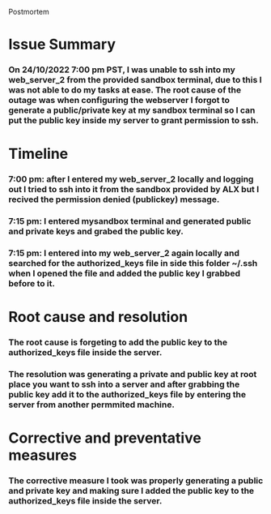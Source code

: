 Postmortem

# Issue Summary
### On 24/10/2022 7:00 pm PST, I was unable to ssh into my web_server_2 from the provided sandbox terminal, due to this I was not able to do my tasks at ease. The root cause of the outage was when configuring the webserver I forgot to generate a public/private key at my sandbox terminal so I can put the public key inside my server to grant permission to ssh.   
# Timeline
### 7:00 pm: after I entered my web_server_2 locally and logging out I tried to ssh into it from the sandbox provided by ALX but I recived the permission denied (publickey) message.
### 7:15 pm: I entered mysandbox terminal and generated public and private keys and grabed the public key.
### 7:15 pm: I entered into my web_server_2 again locally and searched for the authorized_keys file in side this folder ~/.ssh when I opened the file and added the public key I grabbed before to it.
# Root cause and resolution 
### The root cause is forgeting to add the public key to the authorized_keys file inside the server.
### The resolution was generating a private and public key at root place you want to ssh into a server and after grabbing the public key add it to the authorized_keys file by entering the server from another permmited machine. 
# Corrective and preventative measures
### The corrective measure I took was properly generating a public and private key and making sure I added the public key to the authorized_keys file inside the server.